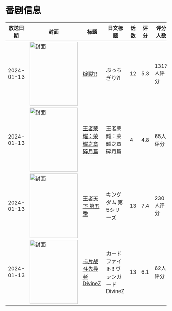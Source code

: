 # 番剧信息

|放送日期|封面|标题|日文标题|话数|评分|评分人数|
|---|---|---|---|---|---|---|
|2024-01-13|<img src="https://lain.bgm.tv/pic/cover/c/ce/d4/436745_I7n0N.jpg" alt="封面" style="width:150px;height:200px;object-fit:cover;">|[绽裂?!](https://bangumi.tv/subject/436745)|ぶっちぎり?!|12|5.3|1317人评分|
|2024-01-13|<img src="https://lain.bgm.tv/pic/cover/c/55/b3/312299_lfRw1.jpg" alt="封面" style="width:150px;height:200px;object-fit:cover;">|[王者荣耀：荣耀之章 碎月篇](https://bangumi.tv/subject/312299)|王者荣耀：荣耀之章 碎月篇|4|4.8|65人评分|
|2024-01-13|<img src="https://lain.bgm.tv/pic/cover/c/ea/65/403503_qqTy2.jpg" alt="封面" style="width:150px;height:200px;object-fit:cover;">|[王者天下 第五季](https://bangumi.tv/subject/403503)|キングダム 第5シリーズ|13|7.4|230人评分|
|2024-01-13|<img src="https://lain.bgm.tv/pic/cover/c/25/7c/440878_xqL51.jpg" alt="封面" style="width:150px;height:200px;object-fit:cover;">|[卡片战斗先导者 DivineZ](https://bangumi.tv/subject/440878)|カードファイト!! ヴァンガード DivineZ|13|6.1|62人评分|
